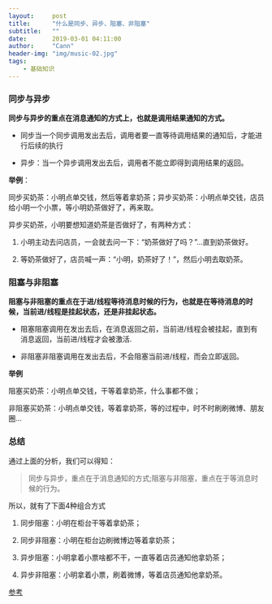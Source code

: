 ```yaml
---
layout:     post
title:      "什么是同步、异步、阻塞、非阻塞"
subtitle:   ""
date:       2019-03-01 04:11:00
author:     "Cann"
header-img: "img/music-02.jpg"
tags:
    - 基础知识
---
```


### 同步与异步

**同步与异步的重点在消息通知的方式上，也就是调用结果通知的方式。**

- 同步当一个同步调用发出去后，调用者要一直等待调用结果的通知后，才能进行后续的执行

- 异步：当一个异步调用发出去后，调用者不能立即得到调用结果的返回。

**举例**：

同步买奶茶：小明点单交钱，然后等着拿奶茶；异步买奶茶：小明点单交钱，店员给小明一个小票，等小明奶茶做好了，再来取。

异步买奶茶，小明要想知道奶茶是否做好了，有两种方式：

1. 小明主动去问店员，一会就去问一下：“奶茶做好了吗？”...直到奶茶做好。

2. 等奶茶做好了，店员喊一声：“小明，奶茶好了！”，然后小明去取奶茶。


### 阻塞与非阻塞

**阻塞与非阻塞的重点在于进/线程等待消息时候的行为，也就是在等待消息的时候，当前进/线程是挂起状态，还是非挂起状态。**

- 阻塞阻塞调用在发出去后，在消息返回之前，当前进/线程会被挂起，直到有消息返回，当前进/线程才会被激活.

- 非阻塞非阻塞调用在发出去后，不会阻塞当前进/线程，而会立即返回。

**举例**

阻塞买奶茶：小明点单交钱，干等着拿奶茶，什么事都不做；

非阻塞买奶茶：小明点单交钱，等着拿奶茶，等的过程中，时不时刷刷微博、朋友圈...


### 总结

通过上面的分析，我们可以得知：

>同步与异步，重点在于消息通知的方式;阻塞与非阻塞，重点在于等消息时候的行为。

所以，就有了下面4种组合方式

1. 同步阻塞：小明在柜台干等着拿奶茶；

1. 同步非阻塞：小明在柜台边刷微博边等着拿奶茶；

1. 异步阻塞：小明拿着小票啥都不干，一直等着店员通知他拿奶茶；

1. 异步非阻塞：小明拿着小票，刷着微博，等着店员通知他拿奶茶。

[参考](https://www.zhihu.com/question/19732473)
